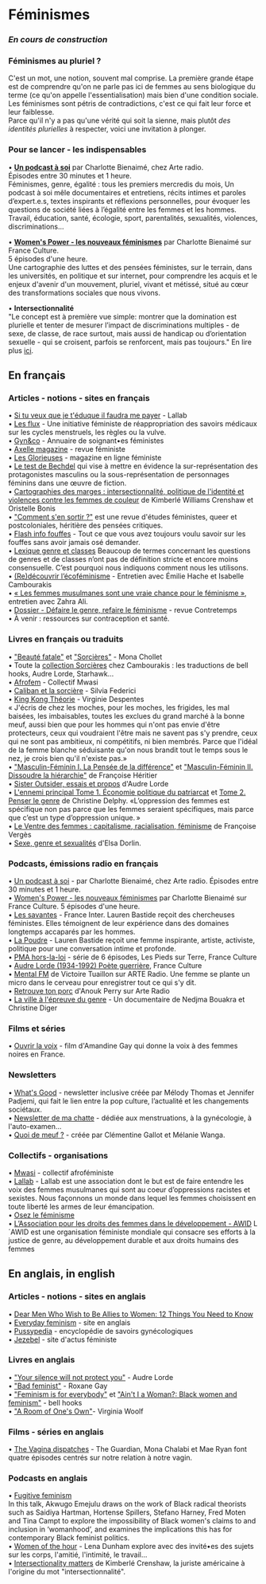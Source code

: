 # Féminismes

### _En cours de construction_

### Féminismes au pluriel ?
C'est un mot, une notion, souvent mal comprise. La première grande étape est de comprendre qu'on ne parle pas ici de femmes au sens biologique du terme (ce qu'on appelle l'essentialisation) mais bien d'une condition sociale.  
Les féminismes sont pétris de contradictions, c'est ce qui fait leur force et leur faiblesse.  
Parce qu'il n'y a pas qu'une vérité qui soit la sienne, mais plutôt _des identités plurielles_ à respecter, voici une invitation à plonger.

### Pour se lancer - les indispensables

• **[Un podcast à soi](https://www.arteradio.com/emission/un_podcast_soi)** par Charlotte Bienaimé, chez Arte radio.  
Épisodes entre 30 minutes et 1 heure.   
Féminismes, genre, égalité : tous les premiers mercredis du mois, Un podcast à soi mêle documentaires et entretiens, récits intimes et paroles d’expert.e.s, textes inspirants et réflexions personnelles, pour évoquer les questions de société liées à l’égalité entre les femmes et les hommes. Travail, éducation, santé, écologie, sport, parentalités, sexualités, violences, discriminations...  

• **[Women's Power - les nouveaux féminismes](https://www.franceculture.fr/emissions/grande-traversee-womens-power-les-nouveaux-feminismes)** par Charlotte Bienaimé sur France Culture.  
5 épisodes d'une heure.  
Une cartographie des luttes et des pensées féministes, sur le terrain, dans les universités, en politique et sur internet, pour comprendre les acquis et le enjeux d'avenir d'un mouvement, pluriel, vivant et métissé, situé au cœur des transformations sociales que nous vivons.  

• **Intersectionnalité**  
"Le concept est à première vue simple: montrer que la domination est plurielle et tenter de mesurer l’impact de discriminations multiples - de sexe, de classe, de race surtout, mais aussi de handicap ou d’orientation sexuelle - qui se croisent, parfois se renforcent, mais pas toujours." En lire plus [ici](https://www.liberation.fr/debats/2015/07/02/intersectionnalite-nom-concept-visant-a-reveler-la-pluralite-des-discriminations-de-classe-de-sexe-e_1341702).

## En français
### Articles - notions - sites en français
• [Si tu veux que je t'éduque il faudra me payer](http://www.lallab.org/si-tu-veux-que-je-teduque-il-faudra-me-payer/) - Lallab  
• [Les flux](http://lesflux.fr/) - Une initiative féministe de réappropriation des savoirs médicaux sur les cycles menstruels, les règles ou la vulve.  
• [Gyn&co](https://gynandco.wordpress.com/) - Annuaire de soignant•es féministes  
• [Axelle magazine](https://www.axellemag.be/) - revue féministe  
• [Les Glorieuses](https://lesglorieuses.fr/) - magazine en ligne féministe  
• [Le test de Bechdel](https://fr.wikipedia.org/wiki/Test_de_Bechdel) qui vise à mettre en évidence la sur-représentation des protagonistes masculins ou la sous-représentation de personnages féminins dans une œuvre de fiction.  
• [Cartographies des marges : intersectionnalité, politique de l'identité et violences contre les femmes de couleur](https://www.cairn.info/revue-cahiers-du-genre-2005-2-page-51.html) de Kimberlé Williams Crenshaw et Oristelle Bonis  
• ["Comment s'en sortir ?"](https://commentsensortir.org/) est une revue d'études féministes, queer et postcoloniales, héritière des pensées critiques.  
• [Flash info fouffes](http://www.flash-info-fouffes.fr/) - Tout ce que vous avez toujours voulu savoir sur les fouffes sans avoir jamais osé demander.  
• [Lexique genre et classes](https://incendo.noblogs.org/genresetclasses/petit-lexique/) Beaucoup de termes concernant les questions de genres et de classes n’ont pas de définition stricte et encore moins consensuelle. C’est pourquoi nous indiquons comment nous les utilisons.  
• [(Re)découvrir l’écoféminisme](https://www.contretemps.eu/redecouvrir-ecofeminisme/) - Entretien avec Émilie Hache et Isabelle Cambourakis  
• [« Les femmes musulmanes sont une vraie chance pour le féminisme »](http://www.contretemps.eu/les-femmes-musulmanes-sont-une-vraie-chance-pour-le-feminisme-entretien-avec-zahra-ali/), entretien avec Zahra Ali.  
• [Dossier - Défaire le genre, refaire le féminisme](http://www.contretemps.eu/dossier-genre-feminisme-patriarcat/) - revue Contretemps  
• À venir : ressources sur contraception et santé.

### Livres en français ou traduits
• ["Beauté fatale"](https://www.placedeslibraires.fr/livre/9782355221224-sorcieres-la-puissance-invaincue-des-femmes-mona-chollet/) et ["Sorcières"](https://www.placedeslibraires.fr/livre/9782355221224-sorcieres-la-puissance-invaincue-des-femmes-mona-chollet/) - Mona Chollet   
• Toute la [collection Sorcières](http://www.cambourakis.com/spip.php?page=recherche&champ=full&recherche=sorcieres) chez Cambourakis : les traductions de bell hooks, Audre Lorde, Starhawk...  
• [Afrofem](https://www.syllepse.net/afrofem-_r_37_i_737.html) - Collectif Mwasi  
• [Caliban et la sorcière](https://entremonde.net/caliban-et-la-sorciere) - Silvia Federici  
• [King Kong Théorie](https://www.grasset.fr/king-kong-theorie-9782246686118) - Virginie Despentes  
« J'écris de chez les moches, pour les moches, les frigides, les mal baisées, les imbaisables, toutes les exclues du grand marché à la bonne meuf, aussi bien que pour les hommes qui n'ont pas envie d'être protecteurs, ceux qui voudraient l'être mais ne savent pas s'y prendre, ceux qui ne sont pas ambitieux, ni compétitifs, ni bien membrés. Parce que l'idéal de la femme blanche séduisante qu'on nous brandit tout le temps sous le nez, je crois bien qu'il n'existe pas.»   
• ["Masculin-Féminin I. La Pensée de la différence"](https://www.odilejacob.fr/catalogue/sciences-humaines/anthropologie-ethnologie/masculin-feminin_9782738103383.php) et ["Masculin-Féminin II. Dissoudre la hiérarchie"](https://www.odilejacob.fr/catalogue/sciences-humaines/anthropologie-ethnologie/masculin-feminin-ii_9782738110909.php) de Françoise Héritier  
• [Sister Outsider, essais et propos](https://www.decitre.fr/livres/sister-outsider-9782940116065.html) d'Audre Lorde  
• [L'ennemi principal Tome 1. Économie politique du patriarcat](https://www.syllepse.net/l-ennemi-principal-_r_62_i_584.html) et [Tome 2. Penser le genre](https://www.syllepse.net/penser-le-genre-_r_62_i_585.html) de Christine Delphy. «L’oppression des femmes est spécifique non pas parce que les femmes seraient spécifiques, mais parce que c’est un type d’oppression unique. »  
• [Le Ventre des femmes : capitalisme, racialisation, féminisme](https://www.albin-michel.fr/ouvrages/le-ventre-des-femmes-9782226395252) de Françoise Vergès  
• [Sexe, genre et sexualités](https://www.puf.com/content/Sexe_genre_et_sexualit%C3%A9s) d'Elsa Dorlin.  

### Podcasts, émissions radio en français
• [Un podcast à soi](https://www.arteradio.com/serie/un_podcast_soi) - par Charlotte Bienaimé, chez Arte radio. Épisodes entre 30 minutes et 1 heure.   
• [Women's Power - les nouveaux féminismes](https://www.franceculture.fr/emissions/grande-traversee-womens-power-les-nouveaux-feminismes) par Charlotte Bienaimé sur France Culture. 5 épisodes d'une heure.  
• [Les savantes](https://www.franceinter.fr/emissions/les-savantes) - France Inter. Lauren Bastide reçoit des chercheuses féministes. Elles témoignent de leur expérience dans des domaines longtemps accaparés par les hommes.  
• [La Poudre](https://www.nouvellesecoutes.fr/la-poudre/) - Lauren Bastide reçoit une femme inspirante, artiste, activiste, politique pour une conversation intime et profonde.  
• [PMA hors-la-loi](https://www.franceculture.fr/emissions/les-pieds-sur-terre/pma-hors-la-loi) - série de 6 épisodes, Les Pieds sur Terre, France Culture  
• [Audre Lorde (1934-1992) Poète guerrière](https://www.franceculture.fr/emissions/une-vie-une-oeuvre/audre-lorde-1934-1992-poete-guerriere), France Culture  
• [Mental FM](https://www.arteradio.com/son/61660364/mental_fm) de Victoire Tuaillon sur ARTE Radio. Une femme se plante un micro dans le cerveau pour enregistrer tout ce qui s'y dit.  
• [Retrouve ton porc](https://www.arteradio.com/son/61660257/retrouve_ton_porc) d'Anouk Perry sur Arte Radio  
• [La ville à l'épreuve du genre](https://www.franceculture.fr/emissions/sur-les-docks/la-ville-lepreuve-du-genre) - Un documentaire de Nedjma Bouakra et Christine Diger  

### Films et séries
• [Ouvrir la voix](https://boutique.arte.tv/detail/Ouvrir_la_voix) - film d'Amandine Gay qui donne la voix à des femmes noires en France.  

### Newsletters
• [What's Good](https://lesglorieuses.fr/whats-good/) - newsletter inclusive créée par Mélody Thomas et Jennifer Padjemi, qui fait le lien entre la pop culture, l’actualité et les changements sociétaux.  
• [Newsletter de ma chatte](http://lesflux.fr/) - dédiée aux menstruations, à la gynécologie, à l'auto-examen...  
• [Quoi de meuf ?](http://quoidemeuf.net/) - créée par Clémentine Gallot et Mélanie Wanga.  

### Collectifs - organisations
• [Mwasi](https://mwasicollectif.com/) - collectif afroféministe   
• [Lallab](http://www.lallab.org/)  - Lallab est une association dont le but est de faire entendre les voix des femmes musulmanes qui sont au coeur d’oppressions racistes et sexistes. Nous façonnons un monde dans lequel les femmes choisissent en toute liberté les armes de leur émancipation.  
• [Osez le féminisme](http://osezlefeminisme.fr/)  
• [L’Association pour les droits des femmes dans le développement - AWID](https://www.awid.org/fr/) L´AWID est une organisation féministe mondiale qui consacre ses efforts à la justice de genre, au développement durable et aux droits humains des femmes  

## En anglais, in english

### Articles - notions - sites en anglais
• [Dear Men Who Wish to Be Allies to Women: 12 Things You Need to Know](https://everydayfeminism.com/2017/03/dear-men-who-wish-to-be-allies/)  
• [Everyday feminism](https://everydayfeminism.com/) - site en anglais  
• [Pussypedia](https://pussypedia.net/) - encyclopédie de savoirs gynécologiques  
• [Jezebel](https://jezebel.com/) - site d'actus féministe  

### Livres en anglais
• ["Your silence will not protect you"](https://www.theguardian.com/books/2017/oct/04/your-silence-will-not-protect-you-by-audre-lorder-review) - Audre Lorde  
• ["Bad feminist"](http://www.slate.fr/story/158818/roxane-gay-bad-feminist-entretien) - Roxane Gay  
• ["Feminism is for everybody"](https://www.plutobooks.com/9780745317335/feminism-is-for-everybody/) et ["Ain't I a Woman?: Black women and feminism"](https://www.plutobooks.com/9780861043798/aint-i-a-woman/) - bell hooks  
• ["A Room of One's Own"](https://en.wikipedia.org/wiki/A_Room_of_One%27s_Own)- Virginia Woolf  

### Films - séries en anglais
• [The Vagina dispatches](https://www.theguardian.com/lifeandstyle/series/vagina-dispatches) - The Guardian, Mona Chalabi et Mae Ryan font quatre épisodes centrés sur notre relation à notre vagin.  

### Podcasts en anglais
• [Fugitive feminism](https://soundcloud.com/icalondon/fugitive-feminism-towards-a-fugitive-feminism)  
In this talk, Akwugo Emejulu draws on the work of Black radical theorists such as Saidiya Hartman, Hortense Spillers, Stefano Harney, Fred Moten and Tina Campt to explore the impossibility of Black women's claims to and inclusion in ‘womanhood’, and examines the implications this has for contemporary Black feminist politics.  
• [Women of the hour](https://soundcloud.com/womenofthehour) - Lena Dunham explore avec des invité•es des sujets sur les corps, l'amitié, l'intimité, le travail...  
• [Intersectionality matters](https://soundcloud.com/intersectionality-matters) de Kimberlé Crenshaw, la juriste américaine à l'origine du mot "intersectionnalité".  

